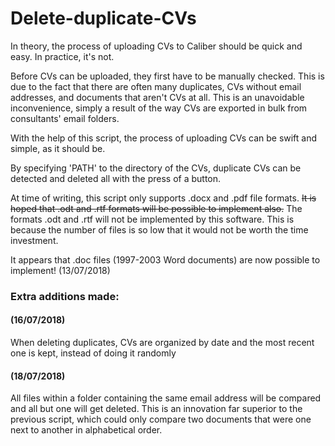 # Delete-duplicate-CVs

In theory, the process of uploading CVs to Caliber should be quick and easy. In practice, it's not.

Before CVs can be uploaded, they first have to be manually checked. This is due to the fact that there are often many duplicates, CVs without email addresses, and documents that aren't CVs at all. This is an unavoidable inconvenience, simply a result of the way CVs are exported in bulk from consultants' email folders.

With the help of this script, the process of uploading CVs can be swift and simple, as it should be. 

By specifying 'PATH' to the directory of the CVs, duplicate CVs can be detected and deleted all with the press of a button.

At time of writing, this script only supports .docx and .pdf file formats. ~~It is hoped that .odt and .rtf formats will be possible to implement also.~~ The formats .odt and .rtf will not be implemented by this software. This is because the number of files is so low that it would not be worth the time investment. 

It appears that .doc files (1997-2003 Word documents) are now possible to implement! (13/07/2018)


### Extra additions made:

#### (16/07/2018)
When deleting duplicates, CVs are organized by date and the most recent one is kept, instead of doing it randomly


#### (18/07/2018)
All files within a folder containing the same email address will be compared and all but one will get deleted. This is an innovation far superior to the previous script, which could only compare two documents that were one next to another in alphabetical order.

